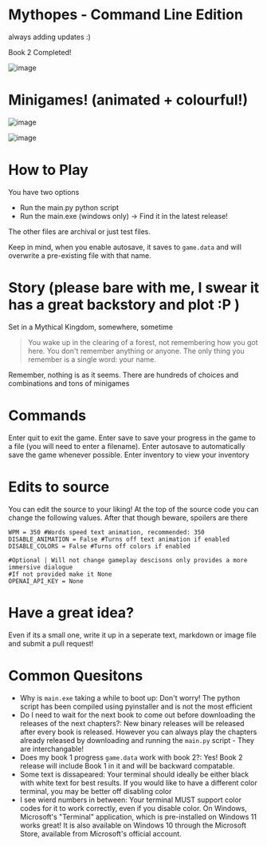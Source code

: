 # Mythopes - Command Line Edition

always adding updates :)

Book 2 Completed!

![image](https://github.com/user-attachments/assets/624a18fd-d8a5-40b3-b8c4-1257ef356c2c)

# Minigames! (animated + colourful!)
![image](https://github.com/user-attachments/assets/eb66dc03-36ff-48a8-80e9-3ea78fe84df7)

![image](https://github.com/user-attachments/assets/27d19cbd-8c99-480e-bd47-375d8c46dbb7)


# How to Play
 You have two options
 - Run the main.py python script
 - Run the main.exe (windows only) -> Find it in the latest release!

The other files are archival or just test files.

Keep in mind, when you enable autosave, it saves to `game.data` and will overwrite a pre-existing file with that name.

# Story (please bare with me, I swear it has a great backstory and plot :P )

Set in a Mythical Kingdom, somewhere, sometime
> You wake up in the clearing of a forest, not remembering how you got here. You don't remember anything or anyone. The only thing you remember is a single word: your name.

Remember, nothing is as it seems. There are hundreds of choices and combinations and tons of minigames

# Commands
Enter quit to exit the game.
Enter save to save your progress in the game to a file (you will need to enter a filename).
Enter autosave to automatically save the game whenever possible.
Enter inventory to view your inventory

# Edits to source
You can edit the source to your liking! At the top of the source code you can change the following values. After that though beware, spoilers are there
```
WPM = 350 #Words speed text animation, recommended: 350
DISABLE_ANIMATION = False #Turns off text animation if enabled
DISABLE_COLORS = False #Turns off colors if enabled

#Optional | Will not change gameplay descisons only provides a more immersive dialogue
#If not provided make it None
OPENAI_API_KEY = None 
```

# Have a great idea?
Even if its a small one, write it up in a seperate text, markdown or image file and submit a pull request!

# Common Quesitons
 - Why is `main.exe` taking a while to boot up: Don't worry! The python script has been compiled using pyinstaller and is not the most efficient
 - Do I need to wait for the next book to come out before downloading the releases of the next chapters?: New binary releases will be released after every book is released. However you can always play the chapters already released by downloading and running the `main.py` script - They are interchangable!
 - Does my book 1 progress `game.data` work with book 2?: Yes! Book 2 release will include Book 1 in it and will be backward compatable.
 - Some text is dissapeared: Your terminal should ideally be either black with white text for best results. If you would like to have a different color terminal, you may be better off disabling color
 - I see wierd numbers in between: Your terminal MUST support color codes for it to work correctly, even if you disable color. On Windows, Microsoft's "Terminal" application, which is pre-installed on Windows 11 works great! It is also available on Windows 10 through the Microsoft Store, available from Microsoft's official account.
